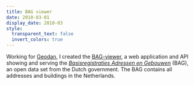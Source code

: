 ```yaml
---
title: BAG viewer
date: 2010-03-01
display_date: 2010-03
style:
  transparent_text: false
  invert_colors: true
---
```


<section>
  <span>
    Working for <a href='http://www.geodan.nl/'>Geodan<a/>, I created the <a href='http://bagviewer.geodan.nl/'>BAG-viewer</a>, a web application and API showing and serving the <a href='http://www.kadaster.nl/bag'><i>Basisregistraties Adressen en Gebouwen</i></a> (BAG), an open data set from the Dutch government. The BAG contains all addresses and buildings in the Netherlands.
  </span>
</section>
